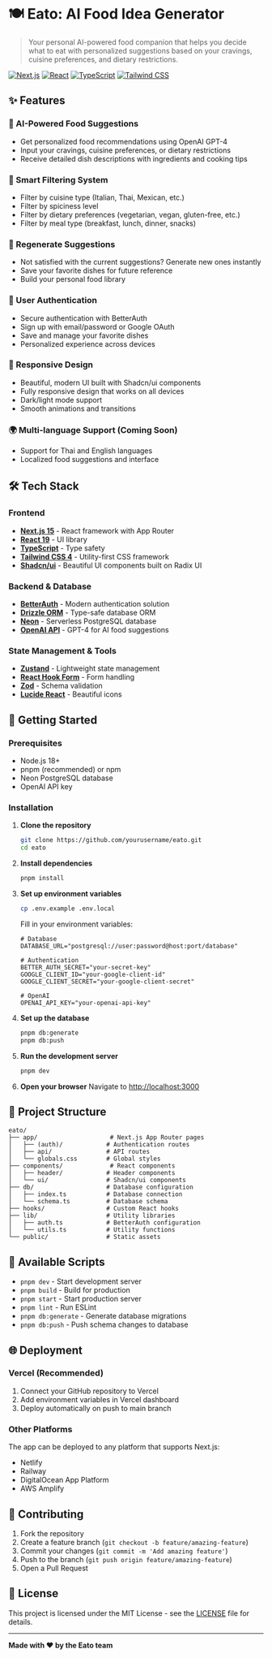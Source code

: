 # 🍽️ Eato: AI Food Idea Generator

> Your personal AI-powered food companion that helps you decide what to eat with personalized suggestions based on your cravings, cuisine preferences, and dietary restrictions.

[![Next.js](https://img.shields.io/badge/Next.js-15.4.5-black?style=flat-square&logo=next.js)](https://nextjs.org/)
[![React](https://img.shields.io/badge/React-19.1.0-blue?style=flat-square&logo=react)](https://reactjs.org/)
[![TypeScript](https://img.shields.io/badge/TypeScript-5.9.2-blue?style=flat-square&logo=typescript)](https://www.typescriptlang.org/)
[![Tailwind CSS](https://img.shields.io/badge/Tailwind_CSS-4.1.11-38B2AC?style=flat-square&logo=tailwind-css)](https://tailwindcss.com/)

## ✨ Features

### 🤖 AI-Powered Food Suggestions

- Get personalized food recommendations using OpenAI GPT-4
- Input your cravings, cuisine preferences, or dietary restrictions
- Receive detailed dish descriptions with ingredients and cooking tips

### 🎯 Smart Filtering System

- Filter by cuisine type (Italian, Thai, Mexican, etc.)
- Filter by spiciness level
- Filter by dietary preferences (vegetarian, vegan, gluten-free, etc.)
- Filter by meal type (breakfast, lunch, dinner, snacks)

### 🔄 Regenerate Suggestions

- Not satisfied with the current suggestions? Generate new ones instantly
- Save your favorite dishes for future reference
- Build your personal food library

### 👤 User Authentication

- Secure authentication with BetterAuth
- Sign up with email/password or Google OAuth
- Save and manage your favorite dishes
- Personalized experience across devices

### 📱 Responsive Design

- Beautiful, modern UI built with Shadcn/ui components
- Fully responsive design that works on all devices
- Dark/light mode support
- Smooth animations and transitions

### 🌍 Multi-language Support (Coming Soon)

- Support for Thai and English languages
- Localized food suggestions and interface

## 🛠️ Tech Stack

### Frontend

- **[Next.js 15](https://nextjs.org/)** - React framework with App Router
- **[React 19](https://reactjs.org/)** - UI library
- **[TypeScript](https://www.typescriptlang.org/)** - Type safety
- **[Tailwind CSS 4](https://tailwindcss.com/)** - Utility-first CSS framework
- **[Shadcn/ui](https://ui.shadcn.com/)** - Beautiful UI components built on Radix UI

### Backend & Database

- **[BetterAuth](https://better-auth.com/)** - Modern authentication solution
- **[Drizzle ORM](https://orm.drizzle.team/)** - Type-safe database ORM
- **[Neon](https://neon.tech/)** - Serverless PostgreSQL database
- **[OpenAI API](https://openai.com/)** - GPT-4 for AI food suggestions

### State Management & Tools

- **[Zustand](https://zustand-demo.pmnd.rs/)** - Lightweight state management
- **[React Hook Form](https://react-hook-form.com/)** - Form handling
- **[Zod](https://zod.dev/)** - Schema validation
- **[Lucide React](https://lucide.dev/)** - Beautiful icons

## 🚀 Getting Started

### Prerequisites

- Node.js 18+
- pnpm (recommended) or npm
- Neon PostgreSQL database
- OpenAI API key

### Installation

1. **Clone the repository**

   ```bash
   git clone https://github.com/yourusername/eato.git
   cd eato
   ```

2. **Install dependencies**

   ```bash
   pnpm install
   ```

3. **Set up environment variables**

   ```bash
   cp .env.example .env.local
   ```

   Fill in your environment variables:

   ```env
   # Database
   DATABASE_URL="postgresql://user:password@host:port/database"

   # Authentication
   BETTER_AUTH_SECRET="your-secret-key"
   GOOGLE_CLIENT_ID="your-google-client-id"
   GOOGLE_CLIENT_SECRET="your-google-client-secret"

   # OpenAI
   OPENAI_API_KEY="your-openai-api-key"
   ```

4. **Set up the database**

   ```bash
   pnpm db:generate
   pnpm db:push
   ```

5. **Run the development server**

   ```bash
   pnpm dev
   ```

6. **Open your browser**
   Navigate to [http://localhost:3000](http://localhost:3000)

## 📁 Project Structure

```
eato/
├── app/                    # Next.js App Router pages
│   ├── (auth)/            # Authentication routes
│   ├── api/               # API routes
│   └── globals.css        # Global styles
├── components/             # React components
│   ├── header/            # Header components
│   └── ui/                # Shadcn/ui components
├── db/                    # Database configuration
│   ├── index.ts           # Database connection
│   └── schema.ts          # Database schema
├── hooks/                 # Custom React hooks
├── lib/                   # Utility libraries
│   ├── auth.ts            # BetterAuth configuration
│   └── utils.ts           # Utility functions
└── public/                # Static assets
```

## 🔧 Available Scripts

- `pnpm dev` - Start development server
- `pnpm build` - Build for production
- `pnpm start` - Start production server
- `pnpm lint` - Run ESLint
- `pnpm db:generate` - Generate database migrations
- `pnpm db:push` - Push schema changes to database

## 🌐 Deployment

### Vercel (Recommended)

1. Connect your GitHub repository to Vercel
2. Add environment variables in Vercel dashboard
3. Deploy automatically on push to main branch

### Other Platforms

The app can be deployed to any platform that supports Next.js:

- Netlify
- Railway
- DigitalOcean App Platform
- AWS Amplify

## 🤝 Contributing

1. Fork the repository
2. Create a feature branch (`git checkout -b feature/amazing-feature`)
3. Commit your changes (`git commit -m 'Add amazing feature'`)
4. Push to the branch (`git push origin feature/amazing-feature`)
5. Open a Pull Request

## 📝 License

This project is licensed under the MIT License - see the [LICENSE](LICENSE) file for details.

---

**Made with ❤️ by the Eato team**
